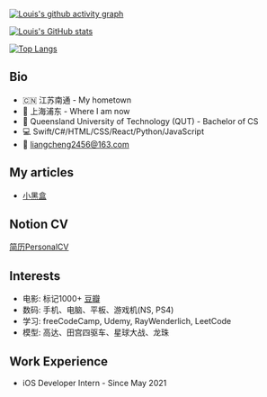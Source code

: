 [![Louis's github activity graph](https://activity-graph.herokuapp.com/graph?username=CHENG-LIANG1&theme=xcode)](https://github.com/ashutosh00710/github-readme-activity-graph)


[![Louis's GitHub stats](https://github-readme-stats.vercel.app/api?username=CHENG-LIANG1&show_icons=true&theme=tokyonight)](https://github.com/anuraghazra/github-readme-stats)



[![Top Langs](https://github-readme-stats.vercel.app/api/top-langs/?username=CHENG-LIANG1&show_icons=true&theme=tokyonight)](https://github.com/anuraghazra/github-readme-stats)



## Bio
- 🇨🇳 江苏南通 - My hometown
- 📍 上海浦东 - Where I am now
- 🏫 Queensland University of Technology (QUT) - Bachelor of CS
- 💻 Swift/C#/HTML/CSS/React/Python/JavaScript
- 📮 liangcheng2456@163.com

## My articles
- [小黑盒](https://www.xiaoheihe.cn/community/user/5099349/post_list)

## Notion CV
[简历PersonalCV](https://www.notion.so/Personal-CV-c3edd58fc8ac4582920d7952dd5ad40f)


## Interests
- 电影: 标记1000+ [豆瓣](https://www.douban.com/people/qhy0705/)
- 数码: 手机、电脑、平板、游戏机(NS, PS4)
- 学习: freeCodeCamp, Udemy, RayWenderlich, LeetCode
- 模型: 高达、田宫四驱车、星球大战、龙珠

## Work Experience
- iOS Developer Intern - Since May 2021

